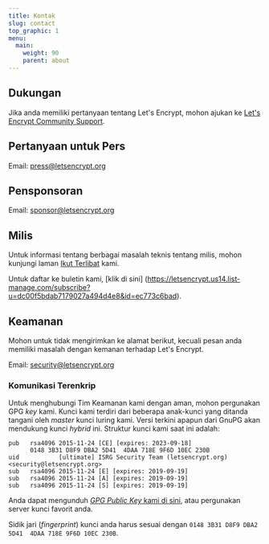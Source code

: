 ```yaml
---
title: Kontak
slug: contact
top_graphic: 1
menu:
  main:
    weight: 90
    parent: about
---
```


## Dukungan

Jika anda memiliki pertanyaan tentang Let's Encrypt, mohon ajukan ke [Let's Encrypt Community Support](https://community.letsencrypt.org/).

## Pertanyaan untuk Pers

Email: [press@letsencrypt.org](mailto:press@letsencrypt.org)

## Pensponsoran

Email: [sponsor@letsencrypt.org](mailto:sponsor@letsencrypt.org)

## Milis

Untuk informasi tentang berbagai masalah teknis tentang milis, mohon kunjungi laman [Ikut Terlibat](/getinvolved/) kami.

Untuk daftar ke buletin kami, [klik di sini] (https://letsencrypt.us14.list-manage.com/subscribe?u=dc00f5bdab7179027a494d4e8&id=ec773c6bad).

## Keamanan

Mohon untuk tidak mengirimkan ke alamat berikut, kecuali pesan anda memiliki masalah dengan kemanan terhadap Let's Encrypt.

Email: [security@letsencrypt.org](mailto:security@letsencrypt.org)

### Komunikasi Terenkrip

Untuk menghubungi Tim Keamanan kami dengan aman, mohon pergunakan GPG *key* kami. Kunci kami terdiri dari beberapa anak-kunci yang ditanda tangani oleh *master* kunci luring kami. Versi terkini apapun dari GnuPG akan mendukung kunci *hybrid* ini. Struktur kunci kami saat ini adalah:

```
pub   rsa4096 2015-11-24 [CE] [expires: 2023-09-18]
      0148 3B31 D8F9 DBA2 5D41  4DAA 718E 9F6D 10EC 230B
uid           [ultimate] ISRG Security Team (letsencrypt.org) <security@letsencrypt.org>
sub   rsa4096 2015-11-24 [E] [expires: 2019-09-19]
sub   rsa4096 2015-11-24 [A] [expires: 2019-09-19]
sub   rsa4096 2015-11-24 [S] [expires: 2019-09-19]
```

Anda dapat mengunduh [*GPG Public Key* kami di sini](/security_letsencrypt.org-publickey.asc), atau pergunakan server kunci favorit anda.

Sidik jari (*fingerprint*) kunci anda harus sesuai dengan `0148 3B31 D8F9 DBA2 5D41  4DAA 718E 9F6D 10EC 230B`.
